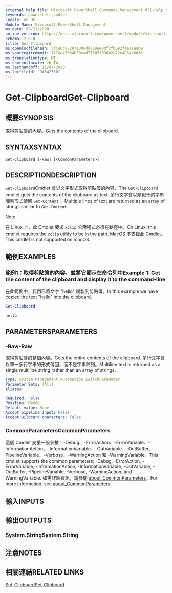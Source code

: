 ```yaml
---
external help file: Microsoft.PowerShell.Commands.Management.dll-Help.xml
keywords: powershell,cmdlet
Locale: en-US
Module Name: Microsoft.PowerShell.Management
ms.date: 09/21/2020
online version: https://docs.microsoft.com/powershell/module/microsoft.powershell.management/get-clipboard?view=powershell-7.1&WT.mc_id=ps-gethelp
schema: 2.0.0
title: Get-Clipboard
ms.openlocfilehash: 5fce0c872871006dd760ee8df2fb692faaa1aab9
ms.sourcegitcommit: 177ae45034b58ead716853096b2e72e4864e6df6
ms.translationtype: MT
ms.contentlocale: zh-TW
ms.lasthandoff: 11/07/2020
ms.locfileid: "94342360"
---
```

# <span data-ttu-id="471c5-103">Get-Clipboard</span><span class="sxs-lookup"><span data-stu-id="471c5-103">Get-Clipboard</span></span>

## <span data-ttu-id="471c5-104">概要</span><span class="sxs-lookup"><span data-stu-id="471c5-104">SYNOPSIS</span></span>
<span data-ttu-id="471c5-105">取得剪貼簿的內容。</span><span class="sxs-lookup"><span data-stu-id="471c5-105">Gets the contents of the clipboard.</span></span>

## <span data-ttu-id="471c5-106">SYNTAX</span><span class="sxs-lookup"><span data-stu-id="471c5-106">SYNTAX</span></span>

```
Get-Clipboard [-Raw] [<CommonParameters>]
```

## <span data-ttu-id="471c5-107">DESCRIPTION</span><span class="sxs-lookup"><span data-stu-id="471c5-107">DESCRIPTION</span></span>

<span data-ttu-id="471c5-108">`Get-Clipboard`Cmdlet 會以文字形式取得剪貼簿的內容。</span><span class="sxs-lookup"><span data-stu-id="471c5-108">The `Get-Clipboard` cmdlet gets the contents of the clipboard as text.</span></span> <span data-ttu-id="471c5-109">多行文字會以類似于的字串陣列形式傳回 `Get-Content` 。</span><span class="sxs-lookup"><span data-stu-id="471c5-109">Multiple lines of text are returned as an array of strings similar to `Get-Content`.</span></span>

> [!NOTE]
> <span data-ttu-id="471c5-110">在 Linux 上，此 Cmdlet 要求 `xclip` 公用程式必須在路徑中。</span><span class="sxs-lookup"><span data-stu-id="471c5-110">On Linux, this cmdlet requires the `xclip` utility to be in the path.</span></span> <span data-ttu-id="471c5-111">MacOS 不支援此 Cmdlet。</span><span class="sxs-lookup"><span data-stu-id="471c5-111">This cmdlet is not supported on macOS.</span></span>

## <span data-ttu-id="471c5-112">範例</span><span class="sxs-lookup"><span data-stu-id="471c5-112">EXAMPLES</span></span>

### <span data-ttu-id="471c5-113">範例1：取得剪貼簿的內容，並將它顯示在命令列中</span><span class="sxs-lookup"><span data-stu-id="471c5-113">Example 1: Get the content of the clipboard and display it to the command-line</span></span>

<span data-ttu-id="471c5-114">在此範例中，我們已將文字 "hello" 複製到剪貼簿。</span><span class="sxs-lookup"><span data-stu-id="471c5-114">In this example we have copied the text "hello" into the clipboard.</span></span>

```powershell
Get-Clipboard
```

```Output
hello
```

## <span data-ttu-id="471c5-115">PARAMETERS</span><span class="sxs-lookup"><span data-stu-id="471c5-115">PARAMETERS</span></span>

### <span data-ttu-id="471c5-116">-Raw</span><span class="sxs-lookup"><span data-stu-id="471c5-116">-Raw</span></span>

<span data-ttu-id="471c5-117">取得剪貼簿的整個內容。</span><span class="sxs-lookup"><span data-stu-id="471c5-117">Gets the entire contents of the clipboard.</span></span> <span data-ttu-id="471c5-118">多行文字會以單一多行字串的形式傳回，而不是字串陣列。</span><span class="sxs-lookup"><span data-stu-id="471c5-118">Multiline text is returned as a single multiline string rather than an array of strings.</span></span>

```yaml
Type: System.Management.Automation.SwitchParameter
Parameter Sets: (All)
Aliases:

Required: False
Position: Named
Default value: None
Accept pipeline input: False
Accept wildcard characters: False
```

### <span data-ttu-id="471c5-119">CommonParameters</span><span class="sxs-lookup"><span data-stu-id="471c5-119">CommonParameters</span></span>

<span data-ttu-id="471c5-120">這個 Cmdlet 支援一般參數：-Debug、-ErrorAction、-ErrorVariable、-InformationAction、-InformationVariable、-OutVariable、-OutBuffer、-PipelineVariable、-Verbose、-WarningAction 和 -WarningVariable。</span><span class="sxs-lookup"><span data-stu-id="471c5-120">This cmdlet supports the common parameters: -Debug, -ErrorAction, -ErrorVariable, -InformationAction, -InformationVariable, -OutVariable, -OutBuffer, -PipelineVariable, -Verbose, -WarningAction, and -WarningVariable.</span></span> <span data-ttu-id="471c5-121">如需詳細資訊，請參閱 [about_CommonParameters](https://go.microsoft.com/fwlink/?LinkID=113216)。</span><span class="sxs-lookup"><span data-stu-id="471c5-121">For more information, see [about_CommonParameters](https://go.microsoft.com/fwlink/?LinkID=113216).</span></span>

## <span data-ttu-id="471c5-122">輸入</span><span class="sxs-lookup"><span data-stu-id="471c5-122">INPUTS</span></span>

## <span data-ttu-id="471c5-123">輸出</span><span class="sxs-lookup"><span data-stu-id="471c5-123">OUTPUTS</span></span>

### <span data-ttu-id="471c5-124">System.String</span><span class="sxs-lookup"><span data-stu-id="471c5-124">System.String</span></span>

## <span data-ttu-id="471c5-125">注意</span><span class="sxs-lookup"><span data-stu-id="471c5-125">NOTES</span></span>

## <span data-ttu-id="471c5-126">相關連結</span><span class="sxs-lookup"><span data-stu-id="471c5-126">RELATED LINKS</span></span>

[<span data-ttu-id="471c5-127">Set-Clipboard</span><span class="sxs-lookup"><span data-stu-id="471c5-127">Set-Clipboard</span></span>](Set-Clipboard.md)
